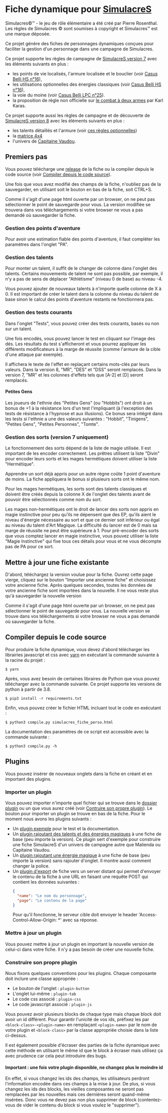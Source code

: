 # Fiche dynamique pour [SimulacreS](https://www.facebook.com/groups/1501312836787784/)

Simulacres©™ - le jeu de rôle élémentaire a été créé par Pierre Rosenthal.
Les règles de Simulacres © sont soumises à copyright et Simulacres™ est une marque déposée.

Ce projet génère des fiches de personnages dynamiques conçues pour faciliter la gestion d'un personnage
dans une campagne de Simulacres.

Ce projet supporte les règles de campagne de
[SimulacreS version 7](https://www.facebook.com/groups/Simulacres/permalink/1512926132293121/)
avec les éléments suivants en plus :
- les points de vie localisés, l'armure localisée et le bouclier
  (voir [Casus Belli HS n°16](http://confrerie-acier.chez-alice.fr/localisation%20armures%20et%20autres.htm)),
- les utilisations optionnelles des énergies classiques
  (voir [Casus Belli HS n°16](http://confrerie-acier.chez-alice.fr/localisation%20armures%20et%20autres.htm)),
- la voie du moine (voir [Casus Belli LPC n°25](http://joueursdurepaire.free.fr/casus_belli/cb_LPC25.html)).
- la proposition de règle non officielle sur
  [le combat à deux armes](https://www.facebook.com/groups/Simulacres/permalink/2507313226187735/) par Karl Karas.

Ce projet supporte aussi les règles de campagne et de découverte de
[SimulacreS version 8](https://www.facebook.com/groups/Simulacres/permalink/2324033054515754/)
avec les éléments suivants en plus :
- les talents détaillés et l'armure
  (voir [ces règles optionnelles](https://www.facebook.com/groups/Simulacres/permalink/2186771051575289/))
- la [matrice 4x4](https://www.facebook.com/groups/Simulacres/permalink/2532857676966623/)
- l'univers de [Capitaine Vaudou](https://www.black-book-editions.fr/catalogue.php?id=704).

## Premiers pas

Vous pouvez télécharge une [release](../../releases) de la fiche
ou la compiler depuis le code source
(voir [Compiler depuis le code source](#compiler-depuis-le-code-source)).

Une fois que vous avez modifié des champs de la fiche, n'oubliez pas de la sauvegarder,
en utilisant soit le bouton en bas de la fiche, soit CTRL+S.

Comme il s'agit d'une page html ouverte par un browser, on ne peut pas sélectionner
le point de sauvegarde pour vous.
La version modifiée se trouvera dans vos téléchargements si votre browser ne vous a
pas demandé où sauvegarder la fiche.

### Gestion des points d'aventure

Pour avoir une estimation fiable des points d'aventure,
il faut compléter les paramètres dans l'onglet "PA".

### Gestion des talents

Pour monter un talent, il suffit de le changer de colonne dans l'onglet des talents.
Certains mouvements de talent ne sont pas possible, par exemple, il n'y a pas de
sens de déplacer "Athlétisme" (niveau 0 de base) au niveau -4.

Vous pouvez ajouter de nouveaux talents à n'importe quelle colonne de X à 0.
Il est important de créer le talent dans la colonne du niveau du talent de base
sinon le calcul des points d'aventure restants ne fonctionnera pas.

### Gestion des tests courants

Dans l'onglet "Tests", vous pouvez créer des tests courants, basés ou non sur un talent.

Une fois encodés, vous pouvez lancer le test en cliquant sur l'image des dés.
Les résultats du test s'afficheront et vous pourrez appliquer
les différents modificateurs à la marge de réussite
(comme l'armure de la cible d'une attaque par exemple).

Il affichera le texte de l'effet en replaçant certains mots-clés par leurs valeurs.
Dans la version 8, "MR", "DES" et "DSS" seront remplacés.
Dans la version 7, "MR" et les colonnes d'effets tels que [A-2] et [D] seront remplacés.

#### Petites Gens

Les joueurs de l'ethnie des "Petites Gens" (ou "Hobbits") ont droit à un bonus de +1 à la résistance
lors d'un test l'impliquant (à l'exception des tests de résistance à l'hypnose et aux illusions).
Ce bonus sera intégré dans les tests si l'ethnie a une des valeurs suivantes :
"Hobbit", "Tinigens", "Petites Gens", "Petites Personnes", "Tomte".

### Gestion des sorts (version 7 uniquement)

Le fonctionnement des sorts dépend de la liste de magie utilisée.
Il est important de les encoder correctement.
Les prêtres utilisent la liste "Divin" pour encoder leurs sorts et les mages hermétiques
doivent utiliser la liste "Hermétique".

Apprendre un sort déjà appris pour un autre règne coûte 1 point d'aventure de moins.
La fiche appliquera le bonus si plusieurs sorts ont le même nom.

Pour les mages hermétiques, les sorts sont des talents classiques
et doivent être créés depuis la colonne X de l'onglet des talents avant de pouvoir
être sélectionnés comme nom du sort.

Les mages non-hermétiques ont le droit de lancer des sorts non appris
en magie instinctive pour peu qu'ils ne dépensent que des EP, qu'ils aient le niveau
d'énergie nécessaire au sort et que ce dernier soit inférieur ou égal au niveau du
talent d'Art Magique. La difficulté du lancer est de 0 mais sa marge de
réussite ne peut être supérieure à 1. Pour pré-encoder des sorts que vous comptez
lancer en magie instinctive, vous pouvez utiliser la liste "Magie Instinctive"
qui fixe tous ces détails pour vous et ne vous décompte pas de PA pour ce sort.

## Mettre à jour une fiche existante

D'abord, téléchargez la version voulue pour la fiche.
Ouvrez cette page vierge, cliquez sur le bouton "Importer une ancienne fiche"
et choisissez votre ancienne fiche.
Après quelques secondes, toutes les données de votre ancienne fiche sont importées
dans la nouvelle.
Il ne vous reste plus qu'à sauvegarder la nouvelle version

Comme il s'agit d'une page html ouverte par un browser, on ne peut pas sélectionner
le point de sauvegarde pour vous.
La nouvelle version se trouve dans vos téléchargements si votre browser ne vous a
pas demandé où sauvegarder la fiche.

## Compiler depuis le code source

Pour produire la fiche dynamique, vous devez d'abord télécharger les librairies
javascript et css avec [yarn](https://classic.yarnpkg.com/en/docs/install/)
en exécutant la commande suivante à la racine du projet :

```console
$ yarn
```

Après, vous avez besoin de certaines libraires de Python que vous pouvez
télécharger avec la commande suivante.
Ce projet supporte les versions de python à partir de 3.8.

```console
$ pip3 install -r requirements.txt
```

Enfin, vous pouvez créer le fichier HTML incluant tout le code en exécutant :

```console
$ python3 compile.py simulacres_fiche_perso.html
```

La documentation des paramètres de ce script est accessible avec la commande suivante :
```console
$ python3 compile.py -h
```

## Plugins

Vous pouvez insérer de nouveaux onglets dans la fiche en créant et en important des plugins.

### Importer un plugin

Vous pouvez importer n'importe quel fichier qui se trouve
dans le [dossier plugin](plugins) ou un que vous aurez créé
(voir [Contruire son propre plugin](#construire-son-propre-plugin)).
Le bouton pour importer un plugin se trouve en bas de la fiche.
Pour le moment nous avons les plugins suivants :

- Un [plugin exemple](plugins/plugin_example.html) pour le test et la documentation.
- Un [plugin rajoutant des talents et des énergies magiques](plugins/plugin_other_world.html)
  à une fiche de base (peu importe la version). Ce plugin sert d'exemple
  pour construire une fiche SimulacreS d'un univers de campagne
  autre que Malienda ou Capitaine Vaudou.
- Un [plugin rajoutant une énergie magique](plugins/plugin_generic_world.html)
  à une fiche de base (peu importe la version) sans rajouter d'onglet.
  Il montre aussi comment changer la police.
- Un [plugin d'export](plugins/plugin_export_to_server.html) de fiche vers un server distant
  qui permet d'envoyer le contenu de la fiche à une URL
  en faisant une requête POST qui contient les données suivantes :
  ```json
  {
    "name": "Le nom du personnage",
    "page": "Le contenu de la page"
  }
  ```
  Pour qu'il fonctionne, le serveur cible doit envoyer le header
  'Access-Control-Allow-Origin: *' avec sa réponse.

### Mettre à jour un plugin

Vous pouvez mettre à jour un plugin en important la nouvelle version de celui-ci
dans votre fiche. Il n'y a pas besoin de créer une nouvelle fiche.

### Construire son propre plugin

Nous fixons quelques conventions pour les plugins.
Chaque composante doit inclure une classe appropriée :

- Le bouton de l'onglet : ``plugin-button``
- L'onglet lui-même : ``plugin-tab``
- Le code css associé : ``plugin-css``
- Le code javascript associé : ``plugin-js``

Vous pouvez avoir plusieurs blocks de chaque type
mais chaque block doit avoir un id différent.
Pour garantir l'unicité de vos ids, préfixez les par
``<block-class>-<plugin-name>`` en remplaçant ``<plugin-name>``
par le nom de votre plugin
et ``<block-class>`` par la classe appropriée choisie dans la liste ci-dessus.

Il est également possible d'écraser des parties de la fiche dynamique avec cette
méthode en utilisant le même id que le block à écraser
mais utilisez ça avec prudence car cela peut introduire des bugs.

#### Important : une fois votre plugin disponible, ne changez plus le moindre id

En effet, si vous changez les ids des champs, les utilisateurs perdront l'information
encodée dans ces champs à la mise à jour.
De plus, si vous changez les ids des blocks, les vieilles composantes ne seront
pas remplacées par les nouvelles mais ces dernières seront quand-même insérées.
Donc vous ne devez pas non plus supprimer de block (contentez-vous de vider
le contenu du block si vous voulez le "supprimer").
